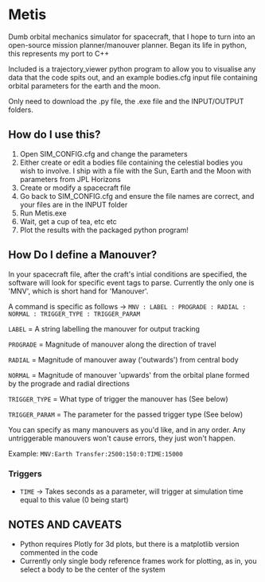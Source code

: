 # Metis
Dumb orbital mechanics simulator for spacecraft, that I hope to turn into an open-source mission planner/manouver planner.
Began its life in python, this represents my port to C++

Included is a trajectory_viewer python program to allow you to visualise any data that the code spits out, and an example bodies.cfg input file containing orbital parameters for the earth and the moon.

Only need to download the .py file, the .exe file and the INPUT/OUTPUT folders.

## How do I use this?
1) Open SIM_CONFIG.cfg and change the parameters
2) Either create or edit a bodies file containing the celestial bodies you wish to involve. I ship with a file with the Sun, Earth and the Moon with parameters from JPL Horizons
3) Create or modify a spacecraft file
4) Go back to SIM_CONFIG.cfg and ensure the file names are correct, and your files are in the INPUT folder
5) Run Metis.exe
6) Wait, get a cup of tea, etc etc
7) Plot the results with the packaged python program!

## How Do I define a Manouver?
In your spacecraft file, after the craft's intial conditions are specified, the software will look for specific event tags to parse. Currently the only one is 'MNV', which is short hand for 'Manouver'.

A command is specific as follows -> `MNV : LABEL : PROGRADE : RADIAL : NORMAL : TRIGGER_TYPE : TRIGGER_PARAM`

`LABEL` = A string labelling the manouver for output tracking

`PROGRADE` = Magnitude of manouver along the direction of travel

`RADIAL` = Magnitude of manouver away ('outwards') from central body

`NORMAL` = Magnitude of manouver 'upwards' from the orbital plane formed by the prograde and radial directions

`TRIGGER_TYPE` = What type of trigger the manouver has (See below)

`TRIGGER_PARAM` = The parameter for the passed trigger type (See below)

You can specify as many manouvers as you'd like, and in any order. Any untriggerable manouvers won't cause errors, they just won't happen.

Example:  `MNV:Earth Transfer:2500:150:0:TIME:15000`

### Triggers

- `TIME` -> Takes seconds as a parameter, will trigger at simulation time equal to this value (0 being start)

## NOTES AND CAVEATS
- Python requires Plotly for 3d plots, but there is a matplotlib version commented in the code
- Currently only single body reference frames work for plotting, as in, you select a body to be the center of the system
